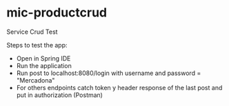 # mic-productcrud
Service Crud Test

Steps to test the app:
- Open in Spring IDE
- Run the application
- Run post to localhost:8080/login with username and password = "Mercadona" 
- For others endpoints catch token y header response of the last post and put in authorization (Postman)
